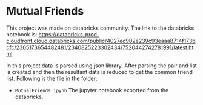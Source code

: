 # Mutual Friends
This project was made on databricks community. The link to the databricks notebook is: https://databricks-prod-cloudfront.cloud.databricks.com/public/4027ec902e239c93eaaa8714f173bcfc/2305173654482481/2340825223302434/7520442742781991/latest.html   

In this project data is parsed using json library. After parsing the pair and list is created and then the resultant data is reduced to get the common friend list. Following is the file in the folder:

* ```MutualFriends.ipynb``` The jupyter notebook exported from the databricks.

